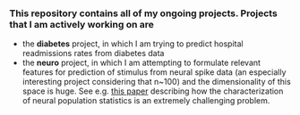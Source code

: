 ### This repository contains all of my ongoing projects. Projects that I am actively working on are
* the __diabetes__ project, in which I am trying to predict hospital readmissions rates from diabetes data
* the __neuro__ project, in which I am attempting to formulate relevant features for prediction of stimulus from neural spike data (an especially interesting project considering that n~100) and the dimensionality of this space is huge. See e.g. [this paper](https://docs.wixstatic.com/ugd/be337f_cd1a90239ac94fa1a35cd9bf4cd35502.pdf) describing how the characterization of neural population statistics is an extremely challenging problem.
